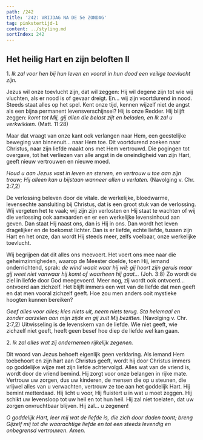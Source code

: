 ```yaml
---
path: /242
title: '242: VRIJDAG NA DE 5e ZONDAG'
tag: pinkstertijd-1
content: ../styling.md
sortIndex: 242
---
```


## Het heilig Hart en zijn beloften II

1\. _Ik zal voor hen bij hun leven en vooral in hun dood een veilige toevlucht zijn._

Jezus wil onze toevlucht zijn, dat wil zeggen: Hij wil degene zijn tot wie wij vluchten, als er nood is of gevaar dreigt. En... wij zijn voortdurend in nood. Steeds staat alles op het spel. Kent onze tijd, kennen wijzelf niet de angst als een bijna permanent levensverschijnsel? Hij is onze Redder. Hij blijft zeggen: _komt tot Mij, gij allen die belast zijt en beladen, en Ik zal u verkwikken_. (Matt. 11:28)

Maar dat vraagt van onze kant ook verlangen naar Hem, een geestelijke beweging van binnenuit... naar Hem toe. Dit voortdurend zoeken naar Christus, naar zijn liefde maakt ons met Hem vertrouwd. Die pogingen tot overgave, tot het verliezen van alle angst in de oneindigheid van zijn Hart, geeft nieuw vertrouwen en nieuwe moed. 

_Houd u aan Jezus vast in leven en sterven, en vertrouw u toe aan zijn trouw; Hij alleen kan u bijstaan wanneer allen u verlaten._ (Navolging v. Chr. 2:7,2)

De verlossing beleven door de vitale. de werkelijke, bloedwarme, levensechte aansluiting bij Christus, dat is een groot stuk van de verlossing. Wij vergeten het te vaak; wij zijn zijn verlosten en Hij staat te wachten of wij die verlossing ook aanvaarden en er een werkelijke levensinhoud aan geven. Dan staat Hij naast ons, dan is Hij in ons. Dan wordt het leven dragelijker en de toekomst lichter. Dan is er liefde, echte liefde, tussen zijn Hart en het onze, dan wordt Hij steeds meer, zelfs voelbaar, onze werkelijke toevlucht.

Wij begrijpen dat dit alles ons meevoert. Het voert ons mee naar die geheimzinnigheden, waarop de Meester doelde, toen Hij, iemand onderrichtend, sprak: _de wind waait waar hij wil; gij hoort zijn geruis maar gij weet niet vanwaar hij komt of waarheen hij gaat..._ (Joh. 3:8) Zo wordt de ziel in liefde door God meegevoerd. Meer nog, zij wordt ook ontvoerd... ontvoerd aan zichzelf. Het blijft immers een wet van de liefde dat men geeft en dat men vooral zichzelf geeft. Hoe zou men anders ooit mystieke hoogten kunnen bereiken?

_Geef alles voor alles; kies niets uit, neem niets terug. Sta helemaal en zonder aarzelen aan mijn zijde en gij zult Mij bezitten._ (Navolging v. Chr. 2:7,2) Uitwisseling is de levenskern van de liefde. Wie niet geeft, wie zichzelf niet geeft, heeft geen besef hoe diep de liefde wel kan gaan.

2\. _Ik zal alles wat zij ondernemen rijkelijk zegenen._

Dit woord van Jezus behoeft eigenlijk geen verklaring. Als iemand Hem toebehoort en zijn hart aan Christus geeft, wordt hij door Christus immers op goddelijke wijze met zijn liefde achtervolgd. Alles wat van de vriend is, wordt door de vriend bemind. Hij zorgt voor onze belangen in rijke mate. Vertrouw uw zorgen, dus uw kinderen, de mensen die op u steunen, die vrijwel alles van u verwachten, vertrouw ze toe aan het goddelijk Hart. Hij bemint metterdaad. Hij licht u voor, Hij fluistert u in wat u moet zeggen. Hij schikt uw levensloop tot uw heil en tot hun heil. Hij zal niet toelaten, dat uw zorgen onvruchtbaar blijven. Hij zal... u zegenen!

_O goddelijk Hart, leer mij wat de liefde is, die zich door daden toont; breng Gijzelf mij tot die waarachtige liefde en tot een steeds levendig en onbegrensd vertrouwen. Amen._
